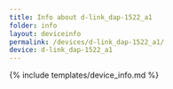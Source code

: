 ```yaml
---
title: Info about d-link_dap-1522_a1
folder: info
layout: deviceinfo
permalink: /devices/d-link_dap-1522_a1/
device: d-link_dap-1522_a1
---
```

{% include templates/device_info.md %}
